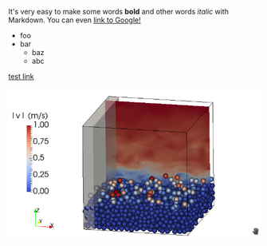 It's very easy to make some words **bold** and other words *italic* with Markdown. You can even [link to Google!](http://google.com)

* foo
* bar
	* baz
	* abc

[test link](img/test.png)

![alt text for image](img/test.png "Optional title for image")
